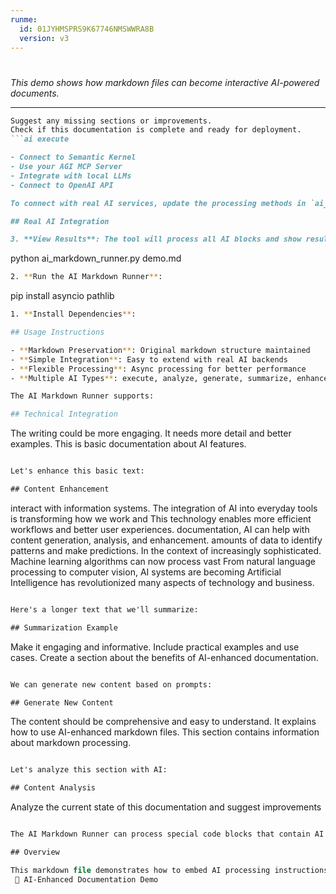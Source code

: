 ```yaml
---
runme:
  id: 01JYHMSPRS9K67746NMSWWRA8B
  version: v3
---
```


#

_This demo shows how markdown files can become interactive AI-powered documents._

---

```md {"id":"01JYHKH3JG51KAMJ655H8KW8CV"}
Suggest any missing sections or improvements.
Check if this documentation is complete and ready for deployment.
```ai execute

- Connect to Semantic Kernel
- Use your AGI MCP Server
- Integrate with local LLMs
- Connect to OpenAI API

To connect with real AI services, update the processing methods in `ai_markdown_runner.py`:

## Real AI Integration

3. **View Results**: The tool will process all AI blocks and show results

```

python ai_markdown_runner.py demo.md

```bash {"id":"01JYHKH3JG51KAMJ655KMHTTGX"}
2. **Run the AI Markdown Runner**:

```

pip install asyncio pathlib

```bash {"id":"01JYHKH3JG51KAMJ655QGDNKW5"}
1. **Install Dependencies**:

## Usage Instructions

- **Markdown Preservation**: Original markdown structure maintained
- **Simple Integration**: Easy to extend with real AI backends
- **Flexible Processing**: Async processing for better performance  
- **Multiple AI Types**: execute, analyze, generate, summarize, enhance

The AI Markdown Runner supports:

## Technical Integration

```

The writing could be more engaging.
It needs more detail and better examples.
This is basic documentation about AI features.

```ai {"id":"01JYHKH3JG51KAMJ655RX0P29D"}

Let's enhance this basic text:

## Content Enhancement

```

interact with information systems.
The integration of AI into everyday tools is transforming how we work and
This technology enables more efficient workflows and better user experiences.
documentation, AI can help with content generation, analysis, and enhancement.
amounts of data to identify patterns and make predictions. In the context of
increasingly sophisticated. Machine learning algorithms can now process vast
From natural language processing to computer vision, AI systems are becoming
Artificial Intelligence has revolutionized many aspects of technology and business.

```ai {"id":"01JYHKH3JG51KAMJ655S51CM9Y"}

Here's a longer text that we'll summarize:

## Summarization Example

```

Make it engaging and informative.
Include practical examples and use cases.
Create a section about the benefits of AI-enhanced documentation.

```ai {"id":"01JYHKH3JG51KAMJ655SYSMQQ0"}

We can generate new content based on prompts:

## Generate New Content

```

The content should be comprehensive and easy to understand.
It explains how to use AI-enhanced markdown files.
This section contains information about markdown processing.

```ai {"id":"01JYHKH3JG51KAMJ655V55WYE5"}

Let's analyze this section with AI:

## Content Analysis

```

Analyze the current state of this documentation and suggest improvements

```ai {"id":"01JYHKH3JG51KAMJ655XHZ36J6"}

The AI Markdown Runner can process special code blocks that contain AI instructions:

## Overview

This markdown file demonstrates how to embed AI processing instructions directly in markdown documents.
 🤖 AI-Enhanced Documentation Demo
```